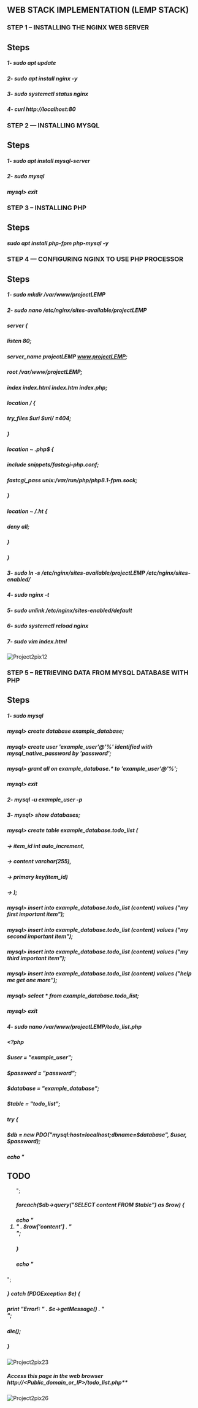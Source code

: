 ## WEB STACK IMPLEMENTATION (LEMP STACK)
### STEP 1 – INSTALLING THE NGINX WEB SERVER
## Steps
##### 1- sudo apt update
##### 2- sudo apt install nginx -y
##### 3- sudo systemctl status nginx
##### 4- curl http://localhost:80

### STEP 2 — INSTALLING MYSQL
## Steps
##### 1- sudo apt install mysql-server
##### 2- sudo mysql
#####    mysql> exit

### STEP 3 – INSTALLING PHP
## Steps
##### sudo apt install php-fpm php-mysql -y

### STEP 4 — CONFIGURING NGINX TO USE PHP PROCESSOR
## Steps
##### 1- sudo mkdir /var/www/projectLEMP
##### 2- sudo nano /etc/nginx/sites-available/projectLEMP
##### server {
#####    listen 80;
#####    server_name projectLEMP www.projectLEMP;
#####    root /var/www/projectLEMP;

#####    index index.html index.htm index.php;

#####    location / {
#####        try_files $uri $uri/ =404;
#####    }

#####    location ~ \.php$ {
#####        include snippets/fastcgi-php.conf;
#####        fastcgi_pass unix:/var/run/php/php8.1-fpm.sock;
#####     }

#####    location ~ /\.ht {
#####        deny all;
#####    }
##### }
##### 3- sudo ln -s /etc/nginx/sites-available/projectLEMP /etc/nginx/sites-enabled/
##### 4- sudo nginx -t
##### 5- sudo unlink /etc/nginx/sites-enabled/default
##### 6- sudo systemctl reload nginx
##### 7- sudo vim index.html

![Project2pix12](https://user-images.githubusercontent.com/121172005/269735388-34b6577b-3f54-4fbf-9635-fcd827db68f8.PNG)

### STEP 5 – RETRIEVING DATA FROM MYSQL DATABASE WITH PHP 
## Steps
##### 1- sudo mysql
##### mysql> create database example_database;
##### mysql> create user 'example_user'@'%' identified with mysql_native_password by 'password';
##### mysql> grant all on example_database.* to 'example_user'@'%';
##### mysql> exit
##### 2-  mysql -u example_user -p
##### 3- mysql> show databases;
##### mysql> create table example_database.todo_list (
##### -> item_id int auto_increment,
##### -> content varchar(255),
##### -> primary key(item_id)
##### -> );
##### mysql> insert into example_database.todo_list (content) values ("my first important item");
##### mysql> insert into example_database.todo_list (content) values ("my second important item");
##### mysql> insert into example_database.todo_list (content) values ("my third important item");
##### mysql> insert into example_database.todo_list (content) values ("help me get one more");
##### mysql> select * from example_database.todo_list;
##### mysql> exit
##### 4- sudo nano /var/www/projectLEMP/todo_list.php
##### <?php
##### $user = "example_user";
##### $password = "password";
##### $database = "example_database";
##### $table = "todo_list";
#####
##### try {
#####   $db = new PDO("mysql:host=localhost;dbname=$database", $user, $password);
#####   echo "<h2>TODO</h2><ol>";
#####   foreach($db->query("SELECT content FROM $table") as $row) {
#####     echo "<li>" . $row['content'] . "</li>";
#####   }
#####   echo "</ol>";
##### } catch (PDOException $e) {
#####     print "Error!: " . $e->getMessage() . "<br/>";
#####     die();
##### }
![Project2pix23](https://user-images.githubusercontent.com/121172005/269735172-70c3b147-d0d0-4047-a3af-22f479b50285.PNG)
##### Access this page in the web browser http://<Public_domain_or_IP>/todo_list.php**
![Project2pix26](https://user-images.githubusercontent.com/121172005/269735703-33f27c43-89e5-484f-a82b-afefee8c1ff7.PNG)

